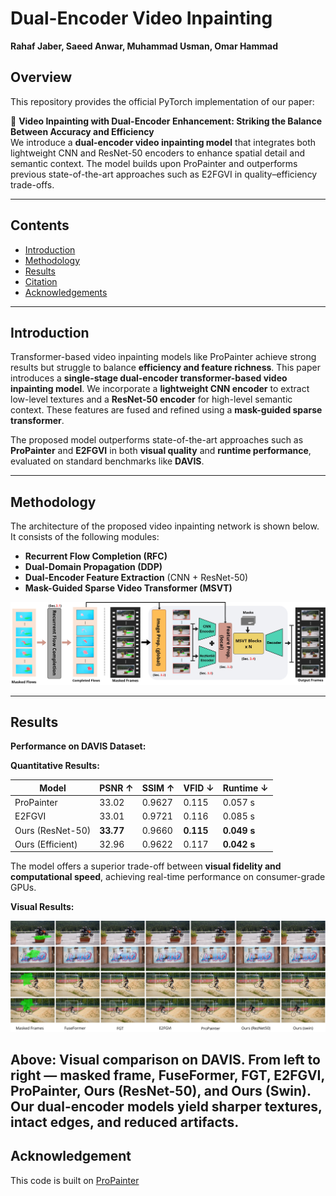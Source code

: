 # Dual-Encoder Video Inpainting
**Rahaf Jaber, Saeed Anwar, Muhammad Usman, Omar Hammad**
## Overview

This repository provides the official PyTorch implementation of our paper:

📄 **Video Inpainting with Dual-Encoder Enhancement: Striking the Balance Between Accuracy and Efficiency**  
We introduce a **dual-encoder video inpainting model** that integrates both lightweight CNN and ResNet-50 encoders to enhance spatial detail and semantic context. The model builds upon ProPainter and outperforms previous state-of-the-art approaches such as E2FGVI in quality–efficiency trade-offs.

---

## Contents
- [Introduction](#introduction)  
- [Methodology](#network)   
- [Results](#results)  
- [Citation](#citation)  
- [Acknowledgements](#acknowledgements)  

---

## Introduction  
Transformer-based video inpainting models like ProPainter achieve strong results but struggle to balance **efficiency and feature richness**. This paper introduces a **single-stage dual-encoder transformer-based video inpainting model**. We incorporate a **lightweight CNN encoder** to extract low-level textures and a **ResNet-50 encoder** for high-level semantic context. These features are fused and refined using a **mask-guided sparse transformer**.

The proposed model outperforms state-of-the-art approaches such as **ProPainter** and **E2FGVI** in both **visual quality** and **runtime performance**, evaluated on standard benchmarks like **DAVIS**.

---

## Methodology

The architecture of the proposed video inpainting network is shown below. It consists of the following modules:
- **Recurrent Flow Completion (RFC)**  
- **Dual-Domain Propagation (DDP)**  
- **Dual-Encoder Feature Extraction** (CNN + ResNet-50)  
- **Mask-Guided Sparse Video Transformer (MSVT)**

<p align="center">
  <img src="./methodology.jpg" alt="Dual Encoder Architecture" width="800"/>
</p>

---

## Results

**Performance on DAVIS Dataset:**

**Quantitative Results:**


| Model               | PSNR ↑ | SSIM ↑  | VFID ↓ | Runtime ↓ |
|--------------------|--------|---------|--------|-----------|
| ProPainter         | 33.02  | 0.9627  | 0.115  | 0.057 s   |
| E2FGVI             | 33.01  | 0.9721  | 0.116  | 0.085 s   |
| Ours (ResNet-50)   | **33.77** | 0.9660  | **0.115**  | **0.049 s** |
| Ours (Efficient)   | 32.96  | 0.9622  | 0.117  | **0.042 s** |

The model offers a superior trade-off between **visual fidelity and computational speed**, achieving real-time performance on consumer-grade GPUs.

**Visual Results:**
<p align="center">
  <img src="./qualitative.png" alt="Qualitative Comparison" width="800"/>
</p>

Above: Visual comparison on DAVIS. From left to right — masked frame, FuseFormer, FGT, E2FGVI, ProPainter, Ours (ResNet-50), and Ours (Swin). Our dual-encoder models yield sharper textures, intact edges, and reduced artifacts.
---
## Acknowledgement

This code is built on [ProPainter](https://github.com/sczhou/ProPainter)

